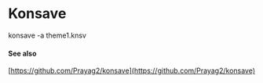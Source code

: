 # Konsave
konsave -a theme1.knsv

#### See also
[https://github.com/Prayag2/konsave](https://github.com/Prayag2/konsave)
